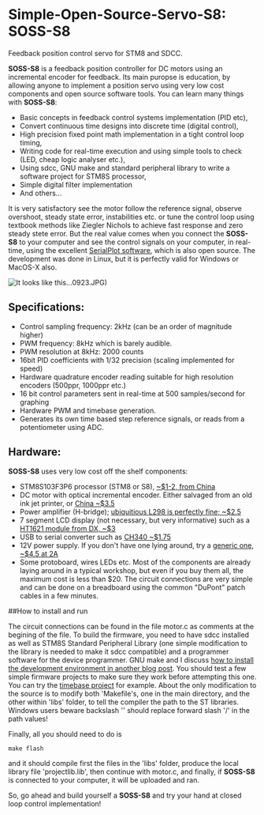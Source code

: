 # Simple-Open-Source-Servo-S8: SOSS-S8
Feedback position control servo for STM8 and SDCC.

**SOSS-S8** is a feedback position controller for DC motors using an incremental encoder for feedback. Its main puropse is education, by allowing anyone to implement a position servo using very low cost components and open source software tools. You can learn many things with **SOSS-S8**:

- Basic concepts in feedback control systems implementation (PID etc),
- Convert continuous time designs into discrete time (digital control),
- High precision fixed point math implementation in a tight control loop timing,
- Writing code for real-time execution and using simple tools to check (LED, cheap logic analyser etc.),
- Using sdcc, GNU make and standard peripheral library to write a software project for STM8S processor,
- Simple digital filter implementation
- And others...

It is very satisfactory see the motor follow the reference signal, observe overshoot, steady state error, instabilities etc. or tune the control loop using textbook methods like Ziegler Nichols to achieve fast response and zero steady stete error. But the real value comes when you connect the **SOSS-S8** to your computer and see the control signals on your computer, in real-time, using the excellent [SerialPlot software](https://bitbucket.org/hyOzd/serialplot), which is also open source. The development was done in Linux, but it is perfectly valid for Windows or MacOS-X also.

![It looks like this...](https://github.com/ahmetonat/Simple-Open-Source-Servo-S8-SOSS-S8/edit/master/IMG)0923.JPG)


## Specifications:

- Control sampling frequency: 2kHz (can be an order of magnitude higher)
- PWM frequency: 8kHz which is barely audible. 
- PWM resolution at 8kHz: 2000 counts
- 16bit PID coefficients with 1/32 precision (scaling implemented for speed)
- Hardware quadrature encoder reading suitable for high resolution encoders (500ppr, 1000ppr etc.)
- 16 bit control parameters sent in real-time at 500 samples/second for graphing
- Hardware PWM and timebase generation.
- Generates its own time based step reference signals, or reads from a potentiometer using ADC.

## Hardware:
**SOSS-S8** uses very low cost off the shelf components:

- STM8S103F3P6 processor (STM8 or S8), [~$1-2, from China](https://www.banggood.com/STM8S103F3P6-System-Board-STM8S-STM8-Development-Board-Minimum-Core-Board-p-1195874.html?cur_warehouse=CN)
- DC motor with optical incremental encoder. Either salvaged from an old ink jet printer, or [China ~$3.5](https://www.aliexpress.com/item/Great-Johnson-2pcs-20MA-Standard-130-motor-Green-Micro-DC-motor-with-encoder-32-lines-of/1958806724.html)
- Power amplifier (H-bridge); [ubiquitious L298 is perfectly fine; ~$2.5](https://www.banggood.com/Wholesale-Dual-H-Bridge-DC-Stepper-Motor-Drive-Controller-Board-Module-Arduino-L298N-p-42826.html?rmmds=search&cur_warehouse=CN)
- 7 segment LCD display (not necessary, but very informative) such as a [HT1621 module from DX, ~$3](https://www.dx.com/p/2-4-6-digit-7-segment-lcd-display-module-white-backlit-for-arduino-2071629)
- USB to serial converter such as [CH340 ~$1.75](https://www.banggood.com/CH340-3_3V5_5V-USB-To-TTL-Converter-Module-CH340G-STC-SCM-Download-Module-Upgrade-Brush-Board-p-1227701.html?rmmds=search&cur_warehouse=CN)
- 12V power supply. If you don't have one lying around, try a [generic one, ~$4.5 at 2A](https://www.banggood.com/AC-100-240V-Converter-Adapter-12V-2A-24W-Power-Supply-For-LED-Strip-p-1006925.html?rmmds=search&ID=43101&cur_warehouse=CN)
- Some protoboard, wires LEDs etc.
Most of the components are already laying around in a typical workshop, but even if you buy them all, the maximum cost is less than $20. The circuit connections are very simple and can be done on a breadboard using the common "DuPont" patch cables in a few minutes.

##How to install and run

The circuit connections can be found in the file motor.c as comments at the begining of the file. To build the firmware, you need to have sdcc installed as well as STM8S Standard Peripheral Library (one simple modification to the library is needed to make it sdcc compatible) and a programmer software for the device programmer. GNU make and I discuss [how to install the development environment in another blog post](https://aviatorahmet.blogspot.com/2018/01/programming-stm8s-using-sdcc-and-gnu.html). You should test a few simple firmware projects to make sure they work before attempting this one. You can try the [timebase project](https://aviatorahmet.blogspot.com/2018/09/stm8s-time-base-using-sdcc.html) for example. About the only modification to the source is to modify both 'Makefile's, one in the main directory, and the other within 'libs' folder, to tell the compiler the path to the ST libraries. Windows users beware backslash '\' should replace forward slash '/' in the path values!

Finally, all you should need to do is
```
make flash
```
and it should compile first the files in the 'libs' folder, produce the local library file 'projectlib.lib', then continue with motor.c, and finally, if **SOSS-S8** is connected to your computer, it will be uploaded and ran. 

So, go ahead and build yourself a **SOSS-S8** and try your hand at closed loop control implementation!
